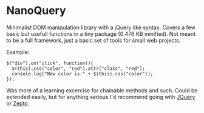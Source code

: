 NanoQuery
=========
Minimalist DOM manipulation library with a jQuery like syntax. Covers a few basic but usefull functions in a tiny package (0.476 KB minified).  Not meant to be a full framework, just a basic set of tools for small web projects.

Example:
```
$("div").on("click", function(){
  $(this).css("color", "red").attr("class", "red");
  console.log("New color is:" + $(this).css("color"));
});
```

Was more of a learning excercise for chainable methods and such.  Could be extended easily, but for anything serious I'd recommend going with [JQuery](https://github.com/jquery/jquery) or [Zepto](https://github.com/madrobby/zepto).
